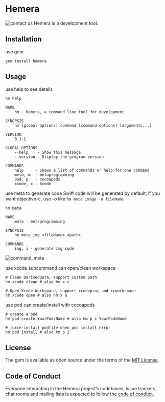 # Hemera
![contact us](https://img.shields.io/discord/490015137181466645.svg)
Hemera is a development tool.

## Installation

use gem

```
gem install hemera
```

## Usage

use help to see details

```
hm help

NAME
    hm - Hemera, a command line tool for development

SYNOPSIS
    hm [global options] command [command options] [arguments...]

VERSION
    0.1.1

GLOBAL OPTIONS
    --help    - Show this message
    --version - Display the program version

COMMANDS
    help     - Shows a list of commands or help for one command
    meta, m  - metaprogramming
    pod, p   - cocoapods
    xcode, x - Xcode
```
use meta to generate code
Swift code will be generated by default, if you want objective-c, use -o like `hm meta image -o fileName`
```
hm meta

NAME
    meta - metaprogramming

SYNOPSIS
    hm meta img <fileName> <path> 

COMMANDS
    img, i - generate img code
```
![command_meta](resource/meta_command.gif)

use xcode subcommand can open/clean workspace

```
# Clean DerivedData, support custom path
hm xcode clean # also hm x c

# Open Xcode Workspace, support xcodeproj and xcworkspace
hm xcode open # also hm x o
```

use pod can create/install with cocoapods

```
# create a pod
hm pod create YourPodsName # also hm p c YourPodsName

# force install podfile when pod install error
hm pod install # also hm p i
```

## License

The gem is available as open source under the terms of the [MIT License](https://opensource.org/licenses/MIT).

## Code of Conduct

Everyone interacting in the Hemera project’s codebases, issue trackers, chat rooms and mailing lists is expected to follow the [code of conduct](https://github.com/[USERNAME]/hemera/blob/master/CODE_OF_CONDUCT.md).
